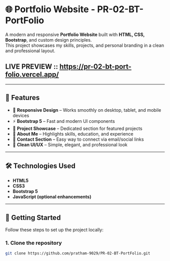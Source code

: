 
# 🌐 Portfolio Website - PR-02-BT-PortFolio  

A modern and responsive **Portfolio Website** built with **HTML, CSS, Bootstrap**, and custom design principles.  
This project showcases my skills, projects, and personal branding in a clean and professional layout.  

## LIVE PREVIEW :: https://pr-02-bt-port-folio.vercel.app/

---

## 📌 Features  

- 🎨 **Responsive Design** – Works smoothly on desktop, tablet, and mobile devices  
- ⚡ **Bootstrap 5** – Fast and modern UI components  
- 📂 **Project Showcase** – Dedicated section for featured projects  
- 👤 **About Me** – Highlights skills, education, and experience  
- 📧 **Contact Section** – Easy way to connect via email/social links  
- 🌙 **Clean UI/UX** – Simple, elegant, and professional look  

---

## 🛠️ Technologies Used  

- **HTML5**  
- **CSS3**  
- **Bootstrap 5**  
- **JavaScript (optional enhancements)**  

---

## 🚀 Getting Started  

Follow these steps to set up the project locally:  

### 1. Clone the repository  
```bash
git clone https://github.com/pratham-9029/PR-02-BT-PortFolio.git

